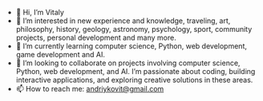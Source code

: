 - 👋 Hi, I’m Vitaly
- 👀 I’m interested in new experience and knowledge, traveling, art, philosophy, history, geology, astronomy, psychology, sport, community projects, personal development and many more.
- 🌱 I’m currently learning computer science, Python, web development, game development and AI.
- 💞️ I’m looking to collaborate on projects involving computer science, Python, web development, and AI. I’m passionate about coding,
building interactive applications, and exploring creative solutions in these areas.
- 📫 How to reach me: andriykovit@gmail.com

<!---
ImAnVit/ImAnVit is a ✨ special ✨ repository because its `README.md` (this file) appears on your GitHub profile.
You can click the Preview link to take a look at your changes.
--->
